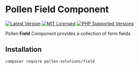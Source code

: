 # Pollen Field Component

[![Latest Version](https://img.shields.io/badge/release-1.0.0-blue?style=for-the-badge)](https://www.presstify.com/pollen-solutions/partial/)
[![MIT Licensed](https://img.shields.io/badge/license-MIT-green?style=for-the-badge)](LICENSE.md)
[![PHP Supported Versions](https://img.shields.io/badge/PHP->=7.4-8892BF?style=for-the-badge&logo=php)](https://www.php.net/supported-versions.php)

Pollen **Field** Component provides a collection of form fields.

## Installation

```bash
composer require pollen-solutions/field
```
